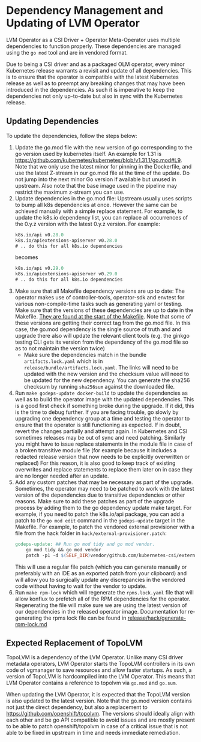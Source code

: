 # Dependency Management and Updating of LVM Operator

LVM Operator as a CSI Driver + Operator Meta-Operator uses multiple dependencies to function properly. These dependencies are managed using the `go mod` tool and are in vendored format.

Due to being a CSI driver and as a packaged OLM operator, every minor Kubernetes release warrants a revisit and update of all dependencies. This is to ensure that the operator is compatible with the latest Kubernetes release as well as to preempt any breaking changes that may have been introduced in the dependencies. As such it is imperative to keep the dependencies not only up-to-date but also in sync with the Kubernetes release.

## Updating Dependencies

To update the dependencies, follow the steps below:

1. Update the go.mod file with the new version of go corresponding to the go version used by kubernetes itself. An example for 1.31 is https://github.com/kubernetes/kubernetes/blob/v1.31.1/go.mod#L9.
    Note that we only use the latest minor for pinning in the Dockerfile, and use the latest Z-stream in our go.mod file at the time of the update.
    Do not jump into the next minor Go version if available but unused in upstream.
    Also note that the base image used in the pipeline may restrict the maximum z-stream you can use.
2. Update dependencies in the go.mod file: Upstream usually uses scripts to bump all k8s dependencies at once.
    However the same can be achieved manually with a simple replace statement. For example, to update the k8s.io dependency list, you can replace all occurrences of the 0.y.z version with the latest 0.y.z version. For example:
    ```go.mod
    k8s.io/api v0.28.0
    k8s.io/apiextensions-apiserver v0.28.0
    # .. do this for all k8s.io dependencies
    ```
    becomes
    ```go.mod
    k8s.io/api v0.29.0
    k8s.io/apiextensions-apiserver v0.29.0
    # .. do this for all k8s.io dependencies
    ```
3. Make sure that all Makefile dependency versions are up to date: The operator makes use of controller-tools, operator-sdk and envtest for various non-compile-time tasks such as generating yaml or testing.
    Make sure that the versions of these dependencies are up to date in the Makefile.
    [They are found at the start of the Makefile](https://github.com/openshift/lvm-operator/blob/v4.16.0/Makefile#L43-L46).
    Note that some of these versions are getting their correct tag from the go.mod file.
    In this case, the go.mod dependency is the single source of truth and and upgrade there also will update the relevant client tools (e.g. the ginkgo testing CLI gets its version from the dependency of the go.mod file so as to not maintain the version twice)
    - Make sure the dependencies match in the bundle `artifacts.lock.yaml` which is in `release/bundle/artifacts.lock.yaml`. The links will need to be updated with the new
        version and the checksum value will need to be updated for the new dependency. You can generate the sha256 checksum by running `sha256sum` against the downloaded file.
4. Run `make godeps-update docker-build` to update the dependencies as well as to build the operator image with the updated dependencies.
    This is a good first check if something broke during the upgrade. If it did, this is the time to debug further.
    If you are facing trouble, go slowly by upgrading one dependency group at a time and testing the operator to ensure that the operator is still functioning as expected.
    If in doubt, revert the changes partially and attempt again.
    In Kubernetes and CSI sometimes releases may be out of sync and need patching. Similarly you might have to issue
    replace statements in the module file in case of a broken transitive module file (for example because it includes a redacted release version that now needs to be explicitly overwritten or replaced)
    For this reason, it is also good to keep track of existing overwrites and replace statements to replace them later on in case they are no longer needed after an update.
5. Add any custom patches that may be necessary as part of the upgrade.
    Sometimes, the operator may need to be patched to work with the latest version of the dependencies due to transitive dependencies or other reasons.
    Make sure to add these patches as part of the upgrade process by adding them to the go dependency update make target.
    For example, if you need to patch the k8s.io/api package, you can add a patch to the `go mod edit` command in the `godeps-update` target in the Makefile.
    For example, to patch the vendored external provisioner with a file from the hack folder in `hack/external-provisioner.patch`:
    ```Makefile
    godeps-update: ## Run go mod tidy and go mod vendor.
        go mod tidy && go mod vendor
        patch -p1 -d $(SELF_DIR)vendor/github.com/kubernetes-csi/external-provisioner/v5 < $(SELF_DIR)hack/external-provisioner.patch
    ```
   This will use a regular file patch (which you can generate manually or preferably with an IDE as an exported patch from your clipboard) and will allow you to surgically update any discrepancies in the vendored code without having to wait for the vendor to update.
6. Run `make rpm-lock` which will regenerate the `rpms.lock.yaml` file that will allow konflux to prefetch all of the
    RPM dependencies for the operator. Regenerating the file will make sure we are using the latest version of our
    dependencies in the released operator image. Documentation for re-generating the rpms lock file can be found in
    [release/hack/generate-rpm-lock.md](release/hack/generate-rpm-lock.md)

## Expected Replacement of TopoLVM

TopoLVM is a dependency of the LVM Operator. Unlike many CSI driver metadata operators, LVM Operator starts the TopoLVM controllers in its own code of vgmanager to save resources and allow faster startups. As such, a version of TopoLVM is hardcompiled into the LVM Operator.
This means that LVM Operator contains a reference to topolvm via `go.mod` and `go.sum`.

When updating the LVM Operator, it is expected that the TopoLVM version is also updated to the latest version.
Note that the go.mod version contains not just the direct dependency, but also a replacement to https://github.com/openshift/topolvm.
The versions should ideally align with each other and be go API compatible to avoid issues and are mostly present to be able to patch openshift/topolvm in case of a critical issue that is not able to be fixed in upstream in time and needs immediate remediation.
